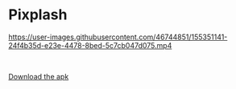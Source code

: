 # Pixplash

https://user-images.githubusercontent.com/46744851/155351141-24f4b35d-e23e-4478-8bed-5c7cb047d075.mp4

<br />

[Download the apk](https://drive.google.com/file/d/1QSdF5DgREEigflA8SiCZGOUdM72QgU7o/view?usp=sharing)
